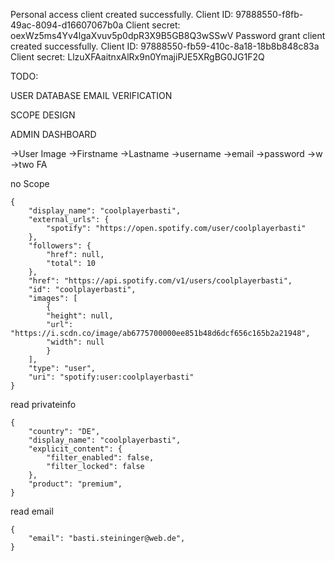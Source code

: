 Personal access client created successfully.
Client ID: 97888550-f8fb-49ac-8094-d16607067b0a
Client secret: oexWz5ms4Yv4lgaXvuv5p0dpR3X9B5GB8Q3wSSwV
Password grant client created successfully.
Client ID: 97888550-fb59-410c-8a18-18b8b848c83a
Client secret: LlzuXFAaitnxAlRx9n0YmajiPJE5XRgBG0JG1F2Q


TODO:

USER DATABASE
EMAIL VERIFICATION


SCOPE 
DESIGN

ADMIN DASHBOARD



->User Image 
->Firstname
->Lastname
->username
->email
->password
->w
->two FA


no Scope
```
{
    "display_name": "coolplayerbasti",
    "external_urls": {
        "spotify": "https://open.spotify.com/user/coolplayerbasti"
    },
    "followers": {
        "href": null,
        "total": 10
    },
    "href": "https://api.spotify.com/v1/users/coolplayerbasti",
    "id": "coolplayerbasti",
    "images": [
        {
        "height": null,
        "url": "https://i.scdn.co/image/ab6775700000ee851b48d6dcf656c165b2a21948",
        "width": null
        }
    ],
    "type": "user",
    "uri": "spotify:user:coolplayerbasti"
}
```
read privateinfo
```
{
    "country": "DE",
    "display_name": "coolplayerbasti",
    "explicit_content": {
        "filter_enabled": false,
        "filter_locked": false
    },
    "product": "premium",
}
```
read email
```
{
    "email": "basti.steininger@web.de",
}
```
